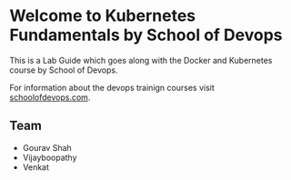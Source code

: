# Welcome to Kubernetes Fundamentals by School of Devops

This is a Lab Guide which goes along with the Docker and Kubernetes course by School of Devops.

For information about the devops trainign courses visit [schoolofdevops.com](http://schoolofdevops.com).


## Team

- Gourav Shah
- Vijayboopathy
- Venkat
